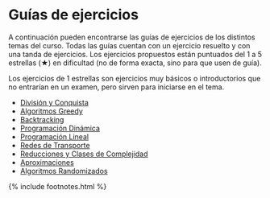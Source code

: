 # Guías de ejercicios

A continuación pueden encontrarse las guías de ejercicios de los distintos temas del curso. Todas las guías cuentan con un ejercicio resuelto y con una tanda de ejercicios. Los ejercicios propuestos están puntuados del 1 a 5 estrellas (★) en dificultad (no de forma exacta, sino para que usen de guía).

Los ejercicios de 1 estrellas son ejercicios muy básicos o introductorios que no entrarían en un examen, pero
sirven para iniciarse en el tema.

  * [División y Conquista](guias/dyc.md)
  * [Algoritmos Greedy](guias/greedy.md)
  * [Backtracking](guias/bt.md)
  * [Programación Dinámica](guias/pd.md)
  * [Programación Lineal](guias/pl.md)
  * [Redes de Transporte](guias/flujo.md)
  * [Reducciones y Clases de Complejidad](guias/reducciones.md)
  * [Aproximaciones](guias/aproximaciones.md)
  * [Algoritmos Randomizados](guias/randomizados.md)

{% include footnotes.html %}
